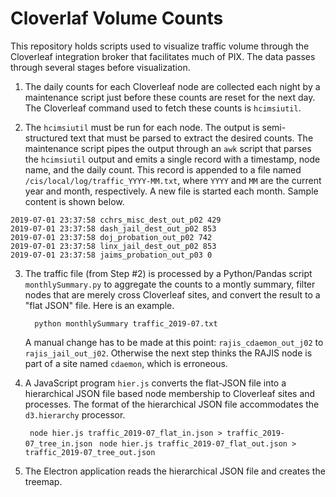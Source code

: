 # Cloverlaf Volume Counts

This repository holds scripts used to visualize traffic volume through
the Cloverleaf integration broker that facilitates much of PIX.  The
data passes through several stages before visualization.

1. The daily counts for each Cloverleaf node are collected each night
   by a maintenance script just before these counts are reset for the
   next day.  The Cloverleaf command used to fetch these counts is
   `hcimsiutil`.

2. The `hcimsiutil` must be run for each node.  The output is semi-structured
   text that must be parsed to extract the desired counts.  The maintenance
   script pipes the output through an `awk` script that parses the `hcimsiutil`
   output and emits a single record with a timestamp, node name, and the daily
   count.  This record is appended to a file named
   `/cis/local/log/traffic_YYYY-MM.txt`, where `YYYY` and `MM` are the current
   year and month, respectively.  A new file is started each month.
   Sample content is shown below.

```
2019-07-01 23:37:58 cchrs_misc_dest_out_p02 429
2019-07-01 23:37:58 dash_jail_dest_out_p02 853
2019-07-01 23:37:58 doj_probation_out_p02 742
2019-07-01 23:37:58 linx_jail_dest_out_p02 853
2019-07-01 23:37:58 jaims_probation_out_p03 0
```

3. The traffic file (from Step #2) is processed by a Python/Pandas script
   `monthlySummary.py` to aggregate the counts to a montly summary, filter
   nodes that are merely cross Cloverleaf sites, and convert the result to
   a "flat JSON" file.  Here is an example.

   `  python monthlySummary traffic_2019-07.txt`

   A manual change has to be made at this point: `rajis_cdaemon_out_j02` to
   `rajis_jail_out_j02`.  Otherwise the next step thinks the RAJIS node is
   part of a site named `cdaemon`, which is erroneous.

4. A JavaScript program `hier.js` converts the flat-JSON file into a hierarchical
   JSON file based node membership to Cloverleaf sites and processes.  The format
   of the hierarchical JSON file accommodates the `d3.hierarchy` processor.
   
   ` node hier.js traffic_2019-07_flat_in.json > traffic_2019-07_tree_in.json`
   ` node hier.js traffic_2019-07_flat_out.json > traffic_2019-07_tree_out.json`


5. The Electron application reads the hierarchical JSON file and creates the
   treemap.
